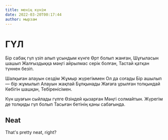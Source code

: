 ```yaml
---
title: менің күнім 
date: 2022-03-20T00:17:44
author: мырзам 
---
```


# ГҮЛ

Бір сабақ гүл үзіп алып 
ұсындым күнге
Өрт болып жанған,
Шұғыласын шашып
Жалғыздыққа мәңгі айрылмас 
серік болған,
Тастай қатқан түннен безіп.


Шалқыған алауын сездім
Жұмыр жүрегіммен
Ол да соғады
Бір ашылып — бір жұмылып
Алауын жақпай
Бұлқынады
Жағаға ұрылған толқындай
Көбігін шашқан,
Тебіренісімен.


Күн шуағын сыйлады гүлге
Өзіндей қызарған
Мәңгі солмайтын.
Жүрегім де толқиды гүл болып
Тасыған бетінің қаны сабағында.

## Neat

That's pretty neat, right?

